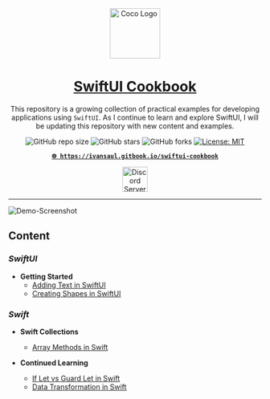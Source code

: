 <div align="center">
    <img width="100" src="https://i.imgur.com/eRT6cMY.png" alt="Coco Logo">
</div>
<div align="center">

<h1 style="border-bottom: none">
    <b><a href="https://ivansaul.gitbook.io/swiftui-cookbook">SwiftUI Cookbook</a></b>
</h1>

This repository is a growing collection of practical examples for developing applications using `SwiftUI`. As I continue to learn and explore SwiftUI, I will be updating this repository with new content and examples.

![GitHub repo size](https://img.shields.io/github/repo-size/ivansaul/SwiftUI-Cookbook)
![GitHub stars](https://img.shields.io/github/stars/ivansaul/SwiftUI-Cookbook)
![GitHub forks](https://img.shields.io/github/forks/ivansaul/SwiftUI-Cookbook)
[![License: MIT](https://img.shields.io/badge/License-MIT-yellow.svg)](https://opensource.org/licenses/MIT)

[**`🌐 https://ivansaul.gitbook.io/swiftui-cookbook`**][gitbook-preview]

<a href="https://discord.gg/tDvybtJ7y9">
    <img alt="Discord Server" height="50" src="https://cdn.jsdelivr.net/npm/@intergrav/devins-badges@3/assets/cozy/social/discord-plural_vector.svg">
</a>

</div>

---

![Demo-Screenshot](https://github.com/ivansaul/SwiftUI-Cookbook/assets/15005581/df0ba700-603c-4cf3-a6fe-049ee32a8fcc)

## Content

### _SwiftUI_

- **Getting Started**
  - [Adding Text in SwiftUI][adding-text-in-swiftui]
  - [Creating Shapes in SwiftUI][creating-shapes-in-swiftui]

### _Swift_

- **Swift Collections**
  - [Array Methods in Swift][array-methods-in-swift]
  
- **Continued Learning**
  - [If Let vs Guard Let in Swift][if-let-vs-guard-let-in-swift]
  - [Data Transformation in Swift][data-transformation-in-swift]

<!-- SwiftUI -->
<!-- Getting Started -->
[adding-text-in-swiftui]: https://ivansaul.gitbook.io/swiftui-cookbook/swiftui/getting-started/adding-text-in-swiftui
[creating-shapes-in-swiftui]: https://ivansaul.gitbook.io/swiftui-cookbook/swiftui/getting-started/creating-shapes-in-swiftui

<!-- Swift -->
<!-- Swift Collections -->
[array-methods-in-swift]: https://ivansaul.gitbook.io/swiftui-cookbook/swift/swift-collections/array-methods-in-swift
<!-- Continued Learning -->
[if-let-vs-guard-let-in-swift]: https://ivansaul.gitbook.io/swiftui-cookbook/swift/continued-learning/if-let-vs-guard-let-in-swift
[data-transformation-in-swift]: https://ivansaul.gitbook.io/swiftui-cookbook/swift/continued-learning/data-transformation-in-swift

<!-- General -->
[gitbook-preview]: https://ivansaul.gitbook.io/swiftui-cookbook

